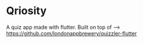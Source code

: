 # Qriosity

A quiz app made with flutter.
Built on top of --> https://github.com/londonappbrewery/quizzler-flutter
